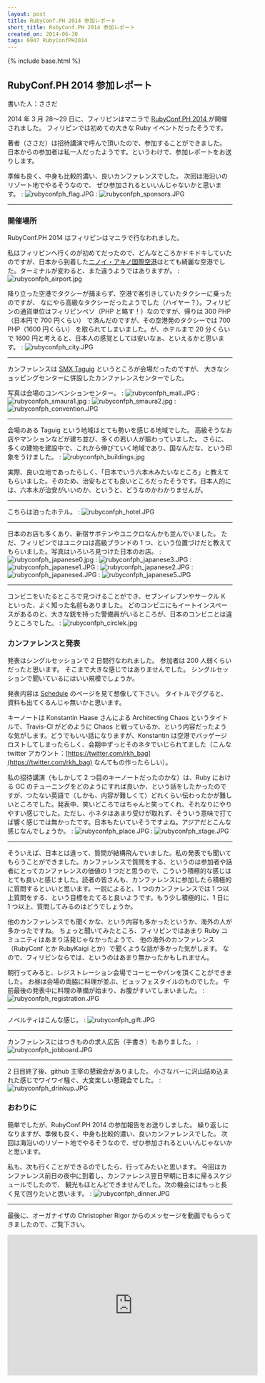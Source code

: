 ```yaml
---
layout: post
title: RubyConf.PH 2014 参加レポート
short_title: RubyConf.PH 2014 参加レポート
created_on: 2014-06-30
tags: 0047 RubyConfPH2014
---
```

{% include base.html %}


## RubyConf.PH 2014 参加レポート

書いた人：ささだ

2014 年 3 月 28～29 日に、フィリピンはマニラで [RubyConf.PH 2014 ](http://rubyconf.ph/2014/) が開催されました。
フィリピンでは初めての大きな Ruby イベントだったそうです。

著者（ささだ）は招待講演で呼んで頂いたので、参加することができました。
日本からの参加者は私一人だったようです。というわけで、参加レポートをお送りします。

季候も良く、中身も比較的濃い、良いカンファレンスでした。
次回は海沿いのリゾート地でやるそうなので、
ぜひ参加されるといいんじゃないかと思います。
: ![rubyconfph_flag.JPG]({{base}}{{site.baseurl}}/images/0047-RubyConfPH2014/rubyconfph_flag.JPG)
: ![rubyconfph_sponsors.JPG]({{base}}{{site.baseurl}}/images/0047-RubyConfPH2014/rubyconfph_sponsors.JPG)

----

### 開催場所

RubyConf.PH 2014 はフィリピンはマニラで行なわれました。

私はフィリピンへ行くのが初めてだったので、どんなところかドキドキしていたのですが、日本から到着した[ニノイ・アキノ国際空港](http://ja.wikipedia.org/wiki/%E3%83%8B%E3%83%8E%E3%82%A4%E3%83%BB%E3%82%A2%E3%82%AD%E3%83%8E%E5%9B%BD%E9%9A%9B%E7%A9%BA%E6%B8%AF)はとても綺麗な空港でした。ターミナルが変わると、また違うようではありますが。
: ![rubyconfph_airport.jpg]({{base}}{{site.baseurl}}/images/0047-RubyConfPH2014/rubyconfph_airport.jpg)

降り立った空港でタクシーが捕まらず、空港で客引きしていたタクシーに乗ったのですが、
なにやら高級なタクシーだったようでした（ハイヤー？）。フィリピンの通貨単位はフィリピンペソ（PHP と略す！）なのですが、帰りは 300 PHP（日本円で 700 円くらい） で済んだのですが、その空港発のタクシーでは 700 PHP（1600 円くらい） を取られてしまいました。が、ホテルまで 20 分くらいで 1600 円と考えると、日本人の感覚としては安いなぁ、といえるかと思います。
: ![rubyconfph_city.JPG]({{base}}{{site.baseurl}}/images/0047-RubyConfPH2014/rubyconfph_city.JPG)

----

カンファレンスは [SMX Taguig](http://www.smxtaguig.com/) というところが会場だったのですが、
大きなショッピングセンターに併設したカンファレンスセンターでした。

写真は会場のコンベンションセンター。
: ![rubyconfph_mall.JPG]({{base}}{{site.baseurl}}/images/0047-RubyConfPH2014/rubyconfph_mall.JPG)
: ![rubyconfph_smaura1.jpg]({{base}}{{site.baseurl}}/images/0047-RubyConfPH2014/rubyconfph_smaura1.jpg)
: ![rubyconfph_smaura2.jpg]({{base}}{{site.baseurl}}/images/0047-RubyConfPH2014/rubyconfph_smaura2.jpg)
: ![rubyconfph_convention.JPG]({{base}}{{site.baseurl}}/images/0047-RubyConfPH2014/rubyconfph_convention.JPG)

----

会場のある Taguig という地域はとても勢いを感じる地域でした。
高級そうなお店やマンションなどが建ち並び、多くの若い人が賑わっていました。
さらに、多くの建物を建設中で、これから伸びていく地域であり、国なんだな、という印象をうけました。
: ![rubyconfph_buildings.jpg]({{base}}{{site.baseurl}}/images/0047-RubyConfPH2014/rubyconfph_buildings.jpg)

実際、良い立地であったらしく、「日本でいう六本木みたいなところ」と教えてもらいました。そのため、治安もとても良いところだったそうです。日本人的には、六本木が治安がいいのか、というと、どうなのかわかりませんが。

----
こちらは泊ったホテル。
: ![rubyconfph_hotel.JPG]({{base}}{{site.baseurl}}/images/0047-RubyConfPH2014/rubyconfph_hotel.JPG)

----

日本のお店も多くあり、新宿サボテンやユニクロなんかも並んでいました。
ただ、フィリピンではユニクロは高級ブランドの 1 つ、という位置づけだと教えてもらいました。写真はいろいろ見つけた日本のお店。
: ![rubyconfph_japanese0.jpg]({{base}}{{site.baseurl}}/images/0047-RubyConfPH2014/rubyconfph_japanese0.jpg)
: ![rubyconfph_japanese3.JPG]({{base}}{{site.baseurl}}/images/0047-RubyConfPH2014/rubyconfph_japanese3.JPG)
: ![rubyconfph_japanese1.JPG]({{base}}{{site.baseurl}}/images/0047-RubyConfPH2014/rubyconfph_japanese1.JPG)
: ![rubyconfph_japanese2.JPG]({{base}}{{site.baseurl}}/images/0047-RubyConfPH2014/rubyconfph_japanese2.JPG)
: ![rubyconfph_japanese4.JPG]({{base}}{{site.baseurl}}/images/0047-RubyConfPH2014/rubyconfph_japanese4.JPG)
: ![rubyconfph_japanese5.JPG]({{base}}{{site.baseurl}}/images/0047-RubyConfPH2014/rubyconfph_japanese5.JPG)

----
コンビニをいたるところで見つけることができ、セブンイレブンやサークル K といった、よく知った名前もありました。
どのコンビニにもイートインスペースがあるのと、大きな銃を持った警備員がいるところが、日本のコンビニとは違うところでした。
: ![rubyconfph_circlek.jpg]({{base}}{{site.baseurl}}/images/0047-RubyConfPH2014/rubyconfph_circlek.jpg)

### カンファレンスと発表

発表はシングルセッションで 2 日間行なわれました。
参加者は 200 人弱くらいだったと思います。
そこまで大きな感じではありませんでした。
シングルセッションで聞いているにはいい規模でしょうか。

発表内容は [Schedule](http://rubyconf.ph/2014/#schedule) のページを見て想像して下さい。
タイトルでググると、資料も出てくるんじゃ無いかと思います。

キーノートは Konstantin Haase さんによる Architecting Chaos というタイトルで、Travis-CI がどのように Chaos と戦っているか、という内容だったような気がします。どうでもいい話になりますが、Konstantin は空港でバッゲージロストしてしまったらしく、会期中ずっとそのネタでいじられてました（こんな twitter アカウント：[https://twitter.com/rkh_bag](https://twitter.com/rkh_bag) なんてもの作ったらしい）。

私の招待講演（もしかして 2 つ目のキーノートだったのかな）は、Ruby における GC のチューニングをどのようにすれば良いか、という話をしたかったのですが、つたない英語で（しかも、内容が難しくて）どれくらい伝わったかが難しいところでした。発表中、笑いどころではちゃんと笑ってくれ、それなりにやりやすい感じでした。ただし、小ネタはあまり受けが取れず、そういう意味で打てば響く感じでは無かったです。日本もたいていそうですよね。アジアだとこんな感じなんでしょうか。
: ![rubyconfph_place.JPG]({{base}}{{site.baseurl}}/images/0047-RubyConfPH2014/rubyconfph_place.JPG)
: ![rubyconfph_stage.JPG]({{base}}{{site.baseurl}}/images/0047-RubyConfPH2014/rubyconfph_stage.JPG)

----

そういえば、日本とは違って、質問が結構飛んでいました。私の発表でも聞いてもらうことができました。カンファレンスで質問をする、というのは参加者や話者にとってカンファレンスの価値の 1 つだと思うので、こういう積極的な感じはとても良いと感じました。読者の皆さんも、カンファレンスに参加したら積極的に質問するといいと思います。一説によると、1 つのカンファレンスでは 1 つ以上質問をする、という目標をたてると良いようです。もう少し積極的に、1 日に 1 つ以上、質問してみるのはどうでしょうか。

他のカンファレンスでも聞くかな、という内容も多かったというか、海外の人が多かったですね。
ちょっと聞いてみたところ、フィリピンではあまり Ruby コミュニティはあまり活発じゃなかったようで、
他の海外のカンファレンス（RubyConf とか RubyKaigi とか）で聞くような話が多かった気がします。
なので、フィリピンならでは、というのはあまり無かったかもしれません。

朝行ってみると、レジストレーション会場でコーヒーやパンを頂くことができました。
お昼は会場の両脇に料理が並ぶ、ビュッフェスタイルのものでした。
午前最後の発表中に料理の準備が始まり、お腹がすいてしまいました。
: ![rubyconfph_registration.JPG]({{base}}{{site.baseurl}}/images/0047-RubyConfPH2014/rubyconfph_registration.JPG)

----

ノベルティはこんな感じ。
: ![rubyconfph_gift.JPG]({{base}}{{site.baseurl}}/images/0047-RubyConfPH2014/rubyconfph_gift.JPG)

----

カンファレンスにはつきものの求人広告（手書き）もありました。
: ![rubyconfph_jobboard.JPG]({{base}}{{site.baseurl}}/images/0047-RubyConfPH2014/rubyconfph_jobboard.JPG)

----
2 日目終了後、github 主宰の懇親会がありました。
小さなバーに沢山詰め込まれた感じでワイワイ騒ぐ、大変楽しい懇親会でした。
: ![rubyconfph_drinkup.JPG]({{base}}{{site.baseurl}}/images/0047-RubyConfPH2014/rubyconfph_drinkup.JPG)

### おわりに

簡単でしたが、RubyConf.PH 2014 の参加報告をお送りしました。
繰り返しになりますが、季候も良く、中身も比較的濃い、良いカンファレンスでした。
次回は海沿いのリゾート地でやるそうなので、ぜひ参加されるといいんじゃないかと思います。

私も、次も行くことができるのでしたら、行ってみたいと思います。
今回はカンファレンス前日の夜中に到着し、カンファレンス翌日早朝に日本に帰るスケジュールでしたので、
観光もほとんどできませんでした。次の機会にはもっと長く見て回りたいと思います。
: ![rubyconfph_dinner.JPG]({{base}}{{site.baseurl}}/images/0047-RubyConfPH2014/rubyconfph_dinner.JPG)

----

最後に、オーガナイザの Christopher Rigor からのメッセージを動画でもらってきましたので、ご覧下さい。

<iframe width="560" height="315" src="http://www.youtube.com/embed/lzmkQSZ9ftI" frameborder="0" allow="accelerometer; autoplay; clipboard-write; encrypted-media; gyroscope; picture-in-picture; web-share" allowfullscreen></iframe>


